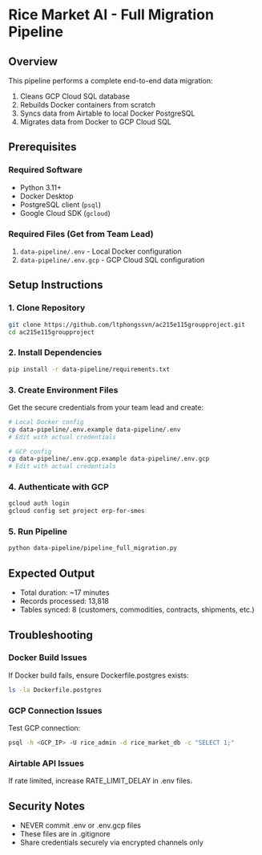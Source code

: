 # Rice Market AI - Full Migration Pipeline

## Overview
This pipeline performs a complete end-to-end data migration:
1. Cleans GCP Cloud SQL database
2. Rebuilds Docker containers from scratch
3. Syncs data from Airtable to local Docker PostgreSQL
4. Migrates data from Docker to GCP Cloud SQL

## Prerequisites

### Required Software
- Python 3.11+
- Docker Desktop
- PostgreSQL client (`psql`)
- Google Cloud SDK (`gcloud`)

### Required Files (Get from Team Lead)
1. `data-pipeline/.env` - Local Docker configuration
2. `data-pipeline/.env.gcp` - GCP Cloud SQL configuration

## Setup Instructions

### 1. Clone Repository
```bash
git clone https://github.com/ltphongssvn/ac215e115groupproject.git
cd ac215e115groupproject
```

### 2. Install Dependencies
```bash
pip install -r data-pipeline/requirements.txt
```

### 3. Create Environment Files
Get the secure credentials from your team lead and create:

```bash
# Local Docker config
cp data-pipeline/.env.example data-pipeline/.env
# Edit with actual credentials

# GCP config
cp data-pipeline/.env.gcp.example data-pipeline/.env.gcp
# Edit with actual credentials
```

### 4. Authenticate with GCP
```bash
gcloud auth login
gcloud config set project erp-for-smes
```

### 5. Run Pipeline
```bash
python data-pipeline/pipeline_full_migration.py
```

## Expected Output
- Total duration: ~17 minutes
- Records processed: 13,818
- Tables synced: 8 (customers, commodities, contracts, shipments, etc.)

## Troubleshooting

### Docker Build Issues
If Docker build fails, ensure Dockerfile.postgres exists:
```bash
ls -la Dockerfile.postgres
```

### GCP Connection Issues
Test GCP connection:
```bash
psql -h <GCP_IP> -U rice_admin -d rice_market_db -c "SELECT 1;"
```

### Airtable API Issues
If rate limited, increase RATE_LIMIT_DELAY in .env files.

## Security Notes
- NEVER commit .env or .env.gcp files
- These files are in .gitignore
- Share credentials securely via encrypted channels only
